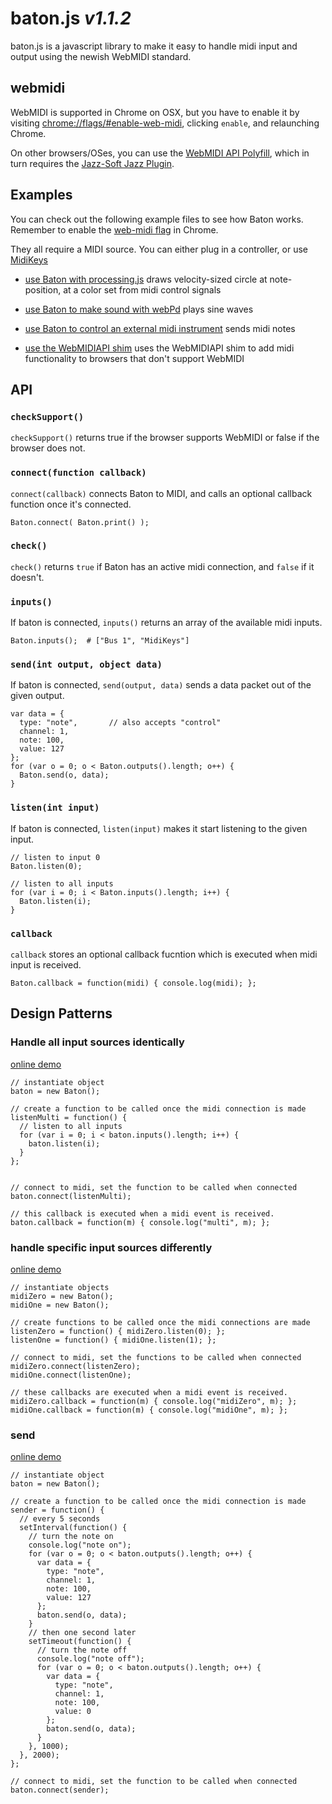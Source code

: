 # baton.js *v1.1.2*

baton.js is a javascript library to make it easy to handle midi input and output using the newish WebMIDI standard.


## webmidi

WebMIDI is supported in Chrome on OSX, but you have to enable it by visiting [chrome://flags/#enable-web-midi](chrome://flags/#enable-web-midi), clicking `enable`, and relaunching Chrome.

On other browsers/OSes, you can use the [WebMIDI API Polyfill](https://github.com/cwilso/WebMIDIAPIShim), which in turn requires the [Jazz-Soft Jazz Plugin](http://jazz-soft.net/).


## Examples

You can check out the following example files to see how Baton works. Remember to enable the [web-midi flag](chrome://flags/#enable-web-midi) in Chrome.

They all require a MIDI source. You can either plug in a controller, or use [MidiKeys](http://www.manyetas.com/creed/midikeys.html)

*   [use Baton with processing.js](http://baton.monks.co/examples/processing.html) draws velocity-sized circle at note-position, at a color set from midi control signals

*   [use Baton to make sound with webPd](http://baton.monks.co/examples/sound.html) plays sine waves

*   [use Baton to control an external midi instrument](http://baton.monks.co/examples/send.html) sends midi notes

*   [use the WebMIDIAPI shim](http://baton.monks.co/examples/shim.html) uses the WebMIDIAPI shim to add midi functionality to browsers that don't support WebMIDI

## API

### `checkSupport()`

`checkSupport()` returns true if the browser supports WebMIDI or false if the browser does not.

### `connect(function callback)`

`connect(callback)` connects Baton to MIDI, and calls an optional callback function once it's connected.

    Baton.connect( Baton.print() );

### `check()`

`check()` returns `true` if Baton has an active midi connection, and `false` if it doesn't.

### `inputs()`

If baton is connected, `inputs()` returns an array of the available midi inputs.

    Baton.inputs();  # ["Bus 1", "MidiKeys"]

### `send(int output, object data)`

If baton is connected, `send(output, data)` sends a data packet out of the given output.

    var data = {
      type: "note",       // also accepts "control"
      channel: 1,
      note: 100,
      value: 127
    };
    for (var o = 0; o < Baton.outputs().length; o++) {
      Baton.send(o, data);
    }

### `listen(int input)`

If baton is connected, `listen(input)` makes it start listening to the given input.

    // listen to input 0
    Baton.listen(0);

    // listen to all inputs
    for (var i = 0; i < Baton.inputs().length; i++) {
      Baton.listen(i);
    }

### `callback`

`callback` stores an optional callback fucntion which is executed when midi input is received.

    Baton.callback = function(midi) { console.log(midi); };


## Design Patterns

### Handle all input sources identically

[online demo](http://baton.monks.co/examples/single.html)

    // instantiate object
    baton = new Baton();

    // create a function to be called once the midi connection is made
    listenMulti = function() {
      // listen to all inputs
      for (var i = 0; i < baton.inputs().length; i++) {
        baton.listen(i);
      }
    };


    // connect to midi, set the function to be called when connected
    baton.connect(listenMulti);

    // this callback is executed when a midi event is received.
    baton.callback = function(m) { console.log("multi", m); };

### handle specific input sources differently

[online demo](http://baton.monks.co/examples/multi.html)

    // instantiate objects
    midiZero = new Baton();
    midiOne = new Baton();

    // create functions to be called once the midi connections are made
    listenZero = function() { midiZero.listen(0); };
    listenOne = function() { midiOne.listen(1); };

    // connect to midi, set the functions to be called when connected
    midiZero.connect(listenZero);
    midiOne.connect(listenOne);

    // these callbacks are executed when a midi event is received.
    midiZero.callback = function(m) { console.log("midiZero", m); };
    midiOne.callback = function(m) { console.log("midiOne", m); };

### send

[online demo](http://baton.monks.co/examples/send.html)

    // instantiate object
    baton = new Baton();

    // create a function to be called once the midi connection is made
    sender = function() {
      // every 5 seconds
      setInterval(function() {
        // turn the note on
        console.log("note on");
        for (var o = 0; o < baton.outputs().length; o++) {
          var data = {
            type: "note",
            channel: 1,
            note: 100,
            value: 127
          };
          baton.send(o, data);
        }
        // then one second later
        setTimeout(function() {
          // turn the note off
          console.log("note off");
          for (var o = 0; o < baton.outputs().length; o++) {
            var data = {
              type: "note",
              channel: 1,
              note: 100,
              value: 0
            };
            baton.send(o, data);
          }
        }, 1000);
      }, 2000);
    };

    // connect to midi, set the function to be called when connected
    baton.connect(sender);
